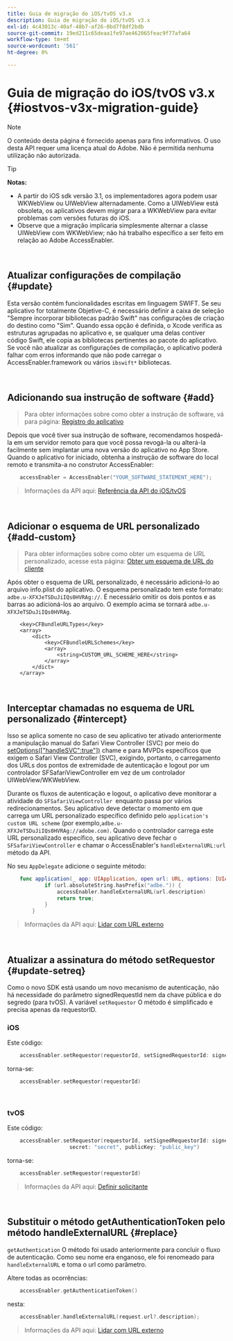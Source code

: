 ```yaml
---
title: Guia de migração do iOS/tvOS v3.x
description: Guia de migração do iOS/tvOS v3.x
exl-id: 4c43013c-40af-48b7-af26-0bd7f8df2bdb
source-git-commit: 19ed211c65deaa1fe97ae462065feac9f77afa64
workflow-type: tm+mt
source-wordcount: '561'
ht-degree: 0%

---
```


# Guia de migração do iOS/tvOS v3.x {#iostvos-v3x-migration-guide}

>[!NOTE]
>
>O conteúdo desta página é fornecido apenas para fins informativos. O uso desta API requer uma licença atual do Adobe. Não é permitida nenhuma utilização não autorizada.

>[!TIP]
> 
> **Notas:**
>
> - A partir do iOS sdk versão 3.1, os implementadores agora podem usar WKWebView ou UIWebView alternadamente. Como a UIWebView está obsoleta, os aplicativos devem migrar para a WKWebView para evitar problemas com versões futuras do iOS.
> - Observe que a migração implicaria simplesmente alternar a classe UIWebView com WKWebView; não há trabalho específico a ser feito em relação ao Adobe AccessEnabler.

</br>

## Atualizar configurações de compilação {#update}

Esta versão contém funcionalidades escritas em linguagem SWIFT. Se seu aplicativo for totalmente Objetive-C, é necessário definir a caixa de seleção &quot;Sempre incorporar bibliotecas padrão Swift&quot; nas configurações de criação do destino como &quot;Sim&quot;. Quando essa opção é definida, o Xcode verifica as estruturas agrupadas no aplicativo e, se qualquer uma delas contiver código Swift, ele copia as bibliotecas pertinentes ao pacote do aplicativo. Se você não atualizar as configurações de compilação, o aplicativo poderá falhar com erros informando que não pode carregar o AccessEnabler.framework ou vários `ibswift*` bibliotecas.

</br>

## Adicionando sua instrução de software {#add}

> Para obter informações sobre como obter a instrução de software, vá para
> página:
> [Registro do aplicativo](/help/authentication/iostvos-application-registration.md)

Depois que você tiver sua instrução de software, recomendamos hospedá-la em um servidor remoto para que você possa revogá-la ou alterá-la facilmente sem implantar uma nova versão do aplicativo no App Store. Quando o aplicativo for iniciado, obtenha a instrução de software do local remoto e transmita-a no construtor AccessEnabler:

```swift
    accessEnabler = AccessEnabler("YOUR_SOFTWARE_STATEMENT_HERE");
```

> Informações da API aqui: [Referência da API do iOS/tvOS](/help/authentication/iostvos-sdk-api-reference.md)

</br>

## Adicionar o esquema de URL personalizado {#add-custom}

> Para obter informações sobre como obter um esquema de URL personalizado, acesse esta página: [Obter um esquema de URL do cliente](/help/authentication/iostvos-application-registration.md)

Após obter o esquema de URL personalizado, é necessário adicioná-lo ao arquivo info.plist do aplicativo. O esquema personalizado tem este formato: `adbe.u-XFXJeTSDuJiIQs0HVRAg://`. É necessário omitir os dois pontos e as barras ao adicioná-los ao arquivo. O exemplo acima se tornará `adbe.u-XFXJeTSDuJiIQs0HVRAg`.

```plist
    <key>CFBundleURLTypes</key>
    <array>
        <dict>
            <key>CFBundleURLSchemes</key>
            <array>
                <string>CUSTOM_URL_SCHEME_HERE</string>
            </array>
        </dict>
    </array>
```

</br>

## Interceptar chamadas no esquema de URL personalizado {#intercept}

Isso se aplica somente no caso de seu aplicativo ter ativado anteriormente a manipulação manual do Safari View Controller (SVC) por meio do [setOptions(\[&quot;handleSVC&quot;:true&quot;\])](/help/authentication/iostvos-sdk-api-reference.md) chame e para MVPDs específicos que exigem o Safari View Controller (SVC), exigindo, portanto, o carregamento dos URLs dos pontos de extremidade de autenticação e logout por um controlador SFSafariViewController em vez de um controlador UIWebView/WKWebView.

Durante os fluxos de autenticação e logout, o aplicativo deve monitorar a atividade do `SFSafariViewController `enquanto passa por vários redirecionamentos. Seu aplicativo deve detectar o momento em que carrega um URL personalizado específico definido pelo `application's custom URL scheme` (por exemplo,`adbe.u-XFXJeTSDuJiIQs0HVRAg://adobe.com)`. Quando o controlador carrega este URL personalizado específico, seu aplicativo deve fechar o `SFSafariViewController` e chamar o AccessEnabler&#39;s `handleExternalURL:url `método da API.

No seu `AppDelegate` adicione o seguinte método:

```swift
    func application(_ app: UIApplication, open url: URL, options: [UIApplicationOpenURLOptionsKey: Any]) -> Bool {
            if (url.absoluteString.hasPrefix("adbe.")) {
                accessEnabler.handleExternalURL(url.description)
                return true;
            } 
        }
```

> Informações da API aqui: [Lidar com URL externo](/help/authentication/iostvos-sdk-api-reference.md)

</br>

## Atualizar a assinatura do método setRequestor {#update-setreq}

Como o novo SDK está usando um novo mecanismo de autenticação, não há necessidade do parâmetro signedRequestId nem da chave pública e do segredo (para tvOS). A variável `setRequestor` O método é simplificado e precisa apenas da requestorID.

### iOS

Este código:

```swift
    accessEnabler.setRequestor(requestorId, setSignedRequestorId: signedRequestorId)
```

torna-se:

```swift
    accessEnabler.setRequestor(requestorId)
```

</br>

### tvOS

Este código:

```swift
    accessEnabler.setRequestor(requestorId, setSignedRequestorId: signedRequestorId,
                    secret: "secret", publicKey: "public_key")
```

torna-se:

```swift
    accessEnabler.setRequestor(requestorId)
```

> Informações da API aqui: [Definir solicitante](/help/authentication/iostvos-sdk-api-reference.md)

</br>

## Substituir o método getAuthenticationToken pelo método handleExternalURL {#replace}

`getAuthentication` O método foi usado anteriormente para concluir o fluxo de autenticação. Como seu nome era enganoso, ele foi renomeado para `handleExternalURL` e toma o url como parâmetro.

Altere todas as ocorrências:

```swift
    accessEnabler.getAuthenticationToken()
```

nesta:

```swift
    accessEnabler.handleExternalURL(request.url?.description);
```

> Informações da API aqui: [Lidar com URL externo](/help/authentication/iostvos-sdk-api-reference.md)
